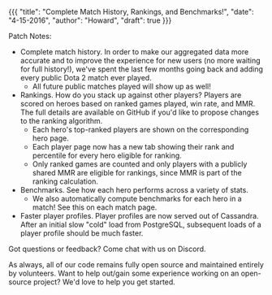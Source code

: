 {{{
  "title": "Complete Match History, Rankings, and Benchmarks!",
  "date": "4-15-2016",
  "author": "Howard",
  "draft": true
}}}

Patch Notes:

* Complete match history.  In order to make our aggregated data more accurate and to improve the experience for new users (no more waiting for full history!), we've spent the last few months going back and adding every public Dota 2 match ever played.
  * All future public matches played will show up as well!
* Rankings.  How do you stack up against other players?  Players are scored on heroes based on ranked games played, win rate, and MMR.  The full details are available on GitHub if you'd like to propose changes to the ranking algorithm.
  * Each hero's top-ranked players are shown on the corresponding hero page.
  * Each player page now has a new tab showing their rank and percentile for every hero eligible for ranking.
  * Only ranked games are counted and only players with a publicly shared MMR are eligible for rankings, since MMR is part of the ranking calculation.
* Benchmarks.  See how each hero performs across a variety of stats.
  * We also automatically compute benchmarks for each hero in a match!  See this on each match page.
* Faster player profiles.  Player profiles are now served out of Cassandra.  After an initial slow "cold" load from PostgreSQL, subsequent loads of a player profile should be much faster.

Got questions or feedback?  Come chat with us on Discord.

As always, all of our code remains fully open source and maintained entirely by volunteers.  Want to help out/gain some experience working on an open-source project?  We'd love to help you get started.

